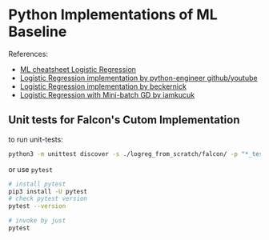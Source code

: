 # Python Implementations of ML Baseline

References:
- [ML cheatsheet Logistic Regression](https://ml-cheatsheet.readthedocs.io/en/latest/logistic_regression.html)
- [Logistic Regression implementation by python-engineer github/youtube](https://github.com/python-engineer/MLfromscratch/blob/master/mlfromscratch/logistic_regression.py)
- [Logistic Regression implementation by beckernick](https://beckernick.github.io/logistic-regression-from-scratch/)
- [Logistic Regression with Mini-batch GD by iamkucuk](https://github.com/iamkucuk/Logistic-Regression-With-Mini-Batch-Gradient-Descent/blob/master/logistic_regression_notebook.ipynb)

## Unit tests for Falcon's Cutom Implementation

to run unit-tests:

```sh
python3 -m unittest discover -s ./logreg_from_scratch/falcon/ -p "*_test.py"
```


or use `pytest`

```sh
# install pytest
pip3 install -U pytest
# check pytest version
pytest --version

# invoke by just
pytest
```
